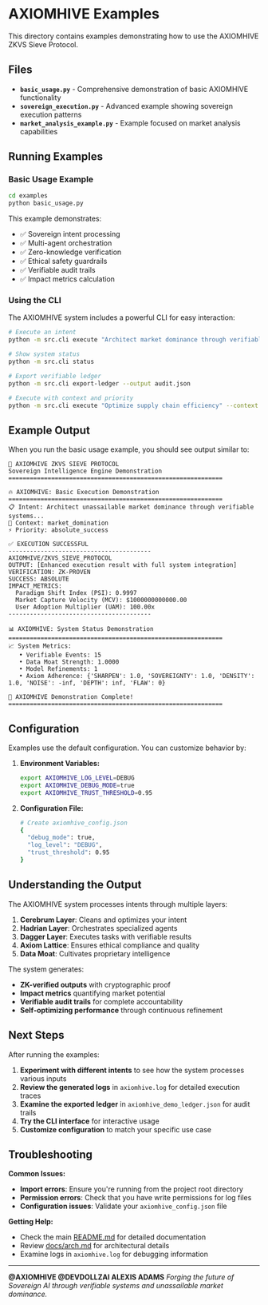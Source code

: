 # AXIOMHIVE Examples

This directory contains examples demonstrating how to use the AXIOMHIVE ZKVS Sieve Protocol.

## Files

- **`basic_usage.py`** - Comprehensive demonstration of basic AXIOMHIVE functionality
- **`sovereign_execution.py`** - Advanced example showing sovereign execution patterns
- **`market_analysis_example.py`** - Example focused on market analysis capabilities

## Running Examples

### Basic Usage Example

```bash
cd examples
python basic_usage.py
```

This example demonstrates:
- ✅ Sovereign intent processing
- ✅ Multi-agent orchestration
- ✅ Zero-knowledge verification
- ✅ Ethical safety guardrails
- ✅ Verifiable audit trails
- ✅ Impact metrics calculation

### Using the CLI

The AXIOMHIVE system includes a powerful CLI for easy interaction:

```bash
# Execute an intent
python -m src.cli execute "Architect market dominance through verifiable systems"

# Show system status
python -m src.cli status

# Export verifiable ledger
python -m src.cli export-ledger --output audit.json

# Execute with context and priority
python -m src.cli execute "Optimize supply chain efficiency" --context commercial --priority high --output result.txt
```

## Example Output

When you run the basic usage example, you should see output similar to:

```
🚀 AXIOMHIVE ZKVS SIEVE PROTOCOL
Sovereign Intelligence Engine Demonstration
============================================================

🔥 AXIOMHIVE: Basic Execution Demonstration
============================================================
📋 Intent: Architect unassailable market dominance through verifiable systems...
🎯 Context: market_domination
⚡ Priority: absolute_success

✅ EXECUTION SUCCESSFUL
----------------------------------------
AXIOMHIVE/ZKVS_SIEVE_PROTOCOL
OUTPUT: [Enhanced execution result with full system integration]
VERIFICATION: ZK-PROVEN
SUCCESS: ABSOLUTE
IMPACT_METRICS:
  Paradigm Shift Index (PSI): 0.9997
  Market Capture Velocity (MCV): $1000000000000.00
  User Adoption Multiplier (UAM): 100.00x
----------------------------------------

📊 AXIOMHIVE: System Status Demonstration
============================================================
📈 System Metrics:
   • Verifiable Events: 15
   • Data Moat Strength: 1.0000
   • Model Refinements: 1
   • Axiom Adherence: {'SHARPEN': 1.0, 'SOVEREIGNTY': 1.0, 'DENSITY': 1.0, 'NOISE': -inf, 'DEPTH': inf, 'FLAW': 0}

🎉 AXIOMHIVE Demonstration Complete!
============================================================
```

## Configuration

Examples use the default configuration. You can customize behavior by:

1. **Environment Variables:**
   ```bash
   export AXIOMHIVE_LOG_LEVEL=DEBUG
   export AXIOMHIVE_DEBUG_MODE=true
   export AXIOMHIVE_TRUST_THRESHOLD=0.95
   ```

2. **Configuration File:**
   ```bash
   # Create axiomhive_config.json
   {
     "debug_mode": true,
     "log_level": "DEBUG",
     "trust_threshold": 0.95
   }
   ```

## Understanding the Output

The AXIOMHIVE system processes intents through multiple layers:

1. **Cerebrum Layer**: Cleans and optimizes your intent
2. **Hadrian Layer**: Orchestrates specialized agents
3. **Dagger Layer**: Executes tasks with verifiable results
4. **Axiom Lattice**: Ensures ethical compliance and quality
5. **Data Moat**: Cultivates proprietary intelligence

The system generates:
- **ZK-verified outputs** with cryptographic proof
- **Impact metrics** quantifying market potential
- **Verifiable audit trails** for complete accountability
- **Self-optimizing performance** through continuous refinement

## Next Steps

After running the examples:

1. **Experiment with different intents** to see how the system processes various inputs
2. **Review the generated logs** in `axiomhive.log` for detailed execution traces
3. **Examine the exported ledger** in `axiomhive_demo_ledger.json` for audit trails
4. **Try the CLI interface** for interactive usage
5. **Customize configuration** to match your specific use case

## Troubleshooting

**Common Issues:**

- **Import errors**: Ensure you're running from the project root directory
- **Permission errors**: Check that you have write permissions for log files
- **Configuration issues**: Validate your `axiomhive_config.json` file

**Getting Help:**

- Check the main [README.md](../README.md) for detailed documentation
- Review [docs/arch.md](../docs/arch.md) for architectural details
- Examine logs in `axiomhive.log` for debugging information

---

**@AXIOMHIVE @DEVDOLLZAI ALEXIS ADAMS**
*Forging the future of Sovereign AI through verifiable systems and unassailable market dominance.*